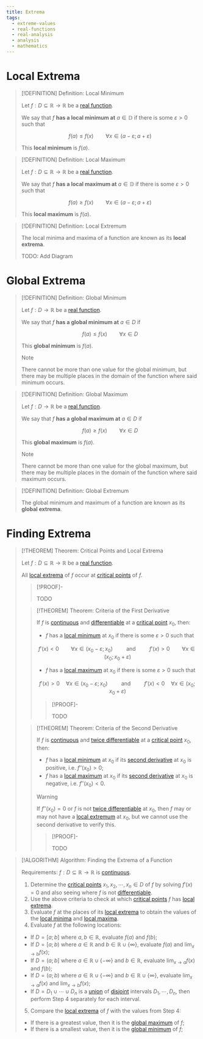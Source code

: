 ```yaml
---
title: Extrema
tags:
  - extreme-values
  - real-functions
  - real-analysis
  - analysis
  - mathematics
---
```


# Local Extrema


>[!DEFINITION] Definition: Local Minimum
>
>Let $f: D \subseteq \mathbb{R} \to \mathbb{R}$ be a [real function](../Functions%20of%20the%20Real%20Numbers.md).
> 
>We say that $f$ **has a local minimum at** $a \in \mathbb{D}$ if there is some $\varepsilon \gt 0$ such that
>
>$$
>f(a) \le f(x) \qquad \forall x \in (a - \varepsilon; a + \varepsilon)
>$$
>
>This **local minimum** is $f(a)$.

>[!DEFINITION] Definition: Local Maximum
>
>Let $f: D \subseteq \mathbb{R} \to \mathbb{R}$ be a [real function](../Functions%20of%20the%20Real%20Numbers.md).
> 
>We say that $f$ **has a local maximum at** $a \in \mathbb{D}$ if there is some $\varepsilon \gt 0$ such that
>
>$$
>f(a) \ge f(x) \qquad \forall x \in (a - \varepsilon; a + \varepsilon)
>$$
>
>This **local maximum** is $f(a)$.
>

>[!DEFINITION] Definition: Local Extremum
>
>The local minima and maxima of a function are known as its **local extrema**.
>
>TODO: Add Diagram
>

# Global Extrema


>[!DEFINITION] Definition: Global Minimum
>
>Let $f: D \to \mathbb{R}$ be a [real function](../Functions%20of%20the%20Real%20Numbers.md).
>
>We say that $f$ **has a global minimum at** $a \in D$ if
>
>$$
>f(a) \le f(x) \qquad \forall x \in D
>$$
>
>This **global minimum** is $f(a)$.
>
>>[!NOTE]
>>
>>There cannot be more than one value for the global minimum, but there may be multiple places in the domain of the function where said minimum occurs.
>>
>

>[!DEFINITION] Definition: Global Maximum
>
>Let $f: D \to \mathbb{R}$ be a [real function](../Functions%20of%20the%20Real%20Numbers.md).
>
>We say that $f$ **has a global maximum at** $a \in D$ if
>
>$$
>f(a) \ge f(x) \qquad \forall x \in D
>$$
>
>This **global maximum** is $f(a)$.
>
>>[!NOTE]
>>
>>There cannot be more than one value for the global maximum, but there may be multiple places in the domain of the function where said maximum occurs.
>>
>

>[!DEFINITION] Definition: Global Extremum
>
>The global minimum and maximum of a function are known as its **global extrema**.
>

# Finding Extrema

>[!THEOREM] Theorem: Critical Points and Local Extrema
>
>Let $f: D \subseteq \mathbb{R} \to \mathbb{R}$ be a [real function](../Functions%20of%20the%20Real%20Numbers.md).
>
>All [local extrema](Extrema.md) of $f$ occur at [critical points](Differentiability.md) of $f$.
>
>>[!PROOF]-
>>
>>TODO
>
>>[!THEOREM] Theorem: Criteria of the First Derivative
>>
>>If $f$ is [continuous](Continuity.md) and [differentiable](Differentiability.md) at a [critical point](Differentiability.md) $x_0$, then:
>>- $f$ has a [local minimum](Extrema.md) at $x_0$ if there is some $\varepsilon \gt 0$ such that
>>
>>$$
>>f'(x) \lt 0 \qquad \forall x \in (x_0 - \varepsilon; x_0) \qquad \text{ and } \qquad f'(x) \gt 0 \qquad \forall x \in (x_0; x_0 + \varepsilon)
>>$$
>>
>>- $f$ has a [local maximum](Extrema.md) at $x_0$ if there is some $\varepsilon \gt 0$ such that
>>
>>$$
>>f'(x) \gt 0 \quad \forall x \in (x_0-\varepsilon; x_0)\qquad \text{ and } \qquad f'(x) \lt 0 \quad \forall x\in (x_0; x_0+\varepsilon)
>>$$
>>
>>>[!PROOF]-
>>>
>>>TODO
>>
>
>>[!THEOREM] Theorem: Criteria of the Second Derivative
>>
>>If $f$ is [continuous](Continuity.md) and [twice differentiable](Differentiability.md) at a [critical point](Differentiability.md) $x_0$, then:
>>
>>- $f$ has a [local minimum](Extrema.md) at $x_0$ if its [second derivative](Differentiability.md) at $x_0$ is positive, i.e. $f''(x_0) \gt 0$;
>>- $f$ has a [local maximum](Extrema.md) at $x_0$ if its [second derivative](Differentiability.md) at $x_0$ is negative, i.e. $f''(x_0) \lt 0$.
>>
>>>[!WARNING]
>>>
>>>If $f''(x_0) = 0$ or $f$ is not [twice differentiable](Differentiability.md) at $x_0$, then $f$ may or may not have a [local extremum](Extrema.md) at $x_0$, but we cannot use the second derivative to verify this.
>>>
>>
>>>[!PROOF]-
>>>
>>>TODO
>>>
>>
>

>[!ALGORITHM] Algorithm: Finding the Extrema of a Function
>
>Requirements: $f: D \subseteq \mathbb{R} \to \mathbb{R}$ is [continuous](Continuity.md).
>
>1. Determine the [critical points](Differentiability.md) $x_1, x_2, \cdots, x_n \in D$ of $f$ by solving $f'(x) = 0$ and also seeing where $f$ is not [differentiable](Differentiability.md).
>2. Use the above criteria to check at which [critical points](Differentiability.md) $f$ has [local extrema](Extrema.md).
>3. Evaluate $f$ at the places of its [local extrema](Extrema.md) to obtain the values of the [local minima](Extrema.md) and [local maxima](Extrema.md).
>4. Evaluate $f$ at the following locations:
>	- If $D = [a;b]$ where $a,b \in \mathbb{R}$, evaluate $f(a)$ and $f(b)$;
>	-  If $D = [a;b)$ where $a \in \mathbb{R}$ and $b \in \mathbb{R} \cup \{\infty\}$, evaluate $f(a)$ and $\lim_{x\to b} f(x)$;
>	- If $D = (a;b]$ where $a \in \mathbb{R} \cup \{-\infty \}$ and $b \in \mathbb{R}$, evaluate $\lim_{x\to a} f(x)$ and $f(b)$;
>	- If $D = (a;b)$ where $a \in \mathbb{R} \cup \{-\infty \}$ and $b \in \mathbb{R} \cup \{\infty\}$, evaluate $\lim_{x\to a} f(x)$ and $\lim_{x\to b} f(x)$;
>	- If $D = D_1 \cup \cdots \cup D_n$ is a [union](../../../../Set%20Theory/Set%20Operations.md) of [disjoint](../../../../../Set%20Theory/Disjoint%20Sets.md) intervals $D_1, \cdots, D_n$, then perform Step 4 separately for each interval.
>5. Compare the [local extrema](Extrema.md) of $f$ with the values from Step 4:
>	- If there is a greatest value, then it is the [global maximum](Extrema.md) of $f$;
>	- If there is a smallest value, then it is the [global minimum](Extrema.md) of $f$;